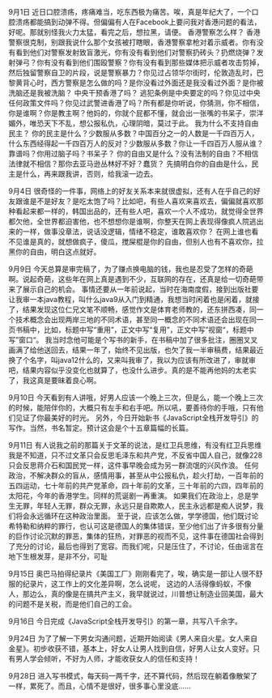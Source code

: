 9月1日
近日口腔溃疡，疼痛难当，吃东西极为痛苦。唉，真是年纪大了，一个口腔溃疡都能搞到动弹不得。但偏偏有人在Facebook上要问我对香港问题的看法，好呢。那就别怪我火力太猛，看完之后，想拉黑，请便。
香港警察怎么样？
香港警察很克制，别跟我说什么那个女孩被打瞎眼，香港警察拿枪对着示威者。你有没有看到他们对警察发射致盲激光，你有没有看到他们对警察扔砖头？扔燃烧弹？发射弹弓？你有没有看到他们围殴警察？你有没有看到那些媒体把示威者攻击剪掉，然后独留警察自卫的片段，说是警察暴力？你见过占领华尔街时，伦敦造乱时，巴黎黄背心时，西方警察是怎么做的吗？是你没看过外面还是我没看过外面？是你被洗脑还是我被洗脑？
中央干预香港了吗？
逃犯条例是中央要定的吗？你见过中央任何政策文件吗？你见过武警进香港了吗？所有都是你听说，你猜测，你不相信，你是谁啊？你是教主啊？他妈的，你就个屁都不懂，就会出一张嘴的书呆子，崇洋媚外，唯恐天下不乱，想公报私仇，心理阴暗，莫过于此。
我为什么不支持自由民主？
你的民主是什么？少数服从多数？中国百分之一的人数是一千四百万人，什么东西经得起一千四百万人的反对？少数服从多数？你让一千四百万人服从谁？靠谱吗？你用过脑子吗？书呆子？
你的自由又是什么？没有法制的自由？不相信法律就不相信？那你去亚马逊丛林好不好？蠢货？
先搞明白你的自由是什么，民主是什么，再来跟我讲，否则，给我滚一边去。


9月4日
很奇怪的一件事，网络上的好友关系本来就很虚拟，还有人在乎自己的好友跟谁是不是好友？是吃太饱了吗？比如吧，有些人喜欢来喜欢去，偏偏就喜欢那种看起来都一样的，韩国出品的，还有些人吧，喜欢一个人不成功，就觉得全世界都欠他，全世界都迫害他，也不想想你是谁啊，你整天在网上表现得像疯人院逃出来的一样，做事没章法，说话没逻辑，情绪不稳定，谁敢喜欢你？
在网上谁也看不见谁是真的，就想做疯子，傻瓜，搅屎棍是你的自由，但别人也有不喜欢你，拉黑你的自由，明白这点就好。


9月9日
今天总算是审完稿了，为了赚点换电脑的钱，我也是忍受了怎样的奇葩啊。说起奇葩，这些年在网上真是遇到不少，互联网的存在，还真是给一切奇葩带来了展示自己的机会。
事情还要从一年前说起，当时在海南度假，接到出版社要让我审一本java教程，叫什么java9从入门到精通，我想当时闲着也是闲着，就接了，结果发现这位仁兄文笔不顺畅，感觉作文是体育老师教的，还东拼西凑，同一个技术概念会出现两岸三地的不同术语，甚至同一概念的不同术语还会出现在同一页书稿中，比如，标题中写“重用”，正文中写“复用”，正文中写”视窗“，标题中写”窗口“。
我当时念他可能是个写书的新手，在书稿中加了很多批注，圈圈叉叉画满了给他送回去，结果一年了，始终不见出版，也欠了我一半审稿费，结果最近换了个名字，叫java12什么的，又来叫我审了，我以为应该有所改进了，审就审吧，结果内容似乎没变化也就算了，也没什么进步。真的是不能再他妈的太老实了，我这真是要昧着良心啊。


9月10日
今天看到有人讲哦，好男人应该一个晚上三次，但是么，能一个晚上三次的时候，能陪伴你的，大概只有左手和右手吧。所以吼，要善待你的手哦，只有他们见证了你最美好的时光。
另外，今日开始新书《JavaScript全栈开发导引》的写作。当然，书名暂定。预计这会是个十五章篇幅的长篇。


9月11日
有人说我之前的那篇关于文革的说法，是红卫兵思维，有没有红卫兵思维我是不知道，只不过文革只会反思毛泽东和共产党，不反省中国人自己，就像228只会反思蒋介石和国民党一样，这件事早晚会成为另一群流氓的兴风作浪。
任何政治，不解决群众的盲从，感情用事，甚至从中公报私仇，趁火打劫，一百年前的五四运动，七十年前的共产党革命，四十年前的文革，三十年前的六四，四年前的太阳花，今年的香港学生。同样的荒诞剧一再重演。
如果我们在政治上，总是学生无罪，年轻人无罪，群众无罪，永远只是自欺欺人，民主永远都是痴人说梦，我们将会永远循环在这种政治里面。
至于说，应该怎么做，学学德国，他们既讨论希特勒和纳粹的罪行，也认可这是德国人的集体错误，至少他们出了许多很有分量的巨作讨论沉默的罪恶，集体的狂热，对罪恶的视而不见，这件事在德国社会得到了充分的讨论，最后也得到了宽容。而我们呢，只是压住了，不讨论，任由谣言在地下生根发芽，是非不分，可耻


9月15日
奥巴马拍得纪录片《美国工厂》刚刚看完了，唉，确实是一部让人很不舒服的纪录片，这工作上的文化差异啊，怎么说呢， 这边的人活得像蚂蚁，不像人，那边么，真的像是在搞共产主义，我早就说过，川普想让制造业回美国，最大的问题不是关税，而是他们自己的工会。


9月16日
今日完成《JavaScript全栈开发导引》的第一章，共写八千余字。


9月24日
为了了解一下男女沟通问题，近期开始阅读《男人来自火星。女人来自金星》。初步收获不错，基本上，好女人让男人找到自信，好男人让女人变好。只有男人学会倾听，不好为人师，才能收获女人的信任和支持！


9月28日
进入写书模式，每天码一两千字，还不算代码，然后现在躺着像散架了一样，累死了。而且，心情不是很好，很多事心里没底……